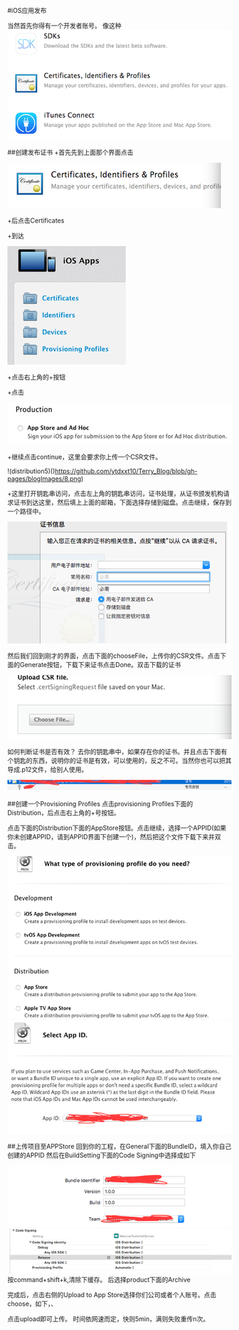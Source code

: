 #iOS应用发布

当然首先你得有一个开发者账号。
像这种
![distribution1](https://github.com/ytdxxt10/Terry_Blog/blob/gh-pages/blogImages/3.png)

##创建发布证书
+首先先到上面那个界面点击

![distribution2](https://github.com/ytdxxt10/Terry_Blog/blob/gh-pages/blogImages/4.png)

+后点击Certificates

+到达

![distribution3](https://github.com/ytdxxt10/Terry_Blog/blob/gh-pages/blogImages/5.png)

+点击右上角的+按钮

+点击

![distribution4](https://github.com/ytdxxt10/Terry_Blog/blob/gh-pages/blogImages/7.png)

+继续点击continue，这里会要求你上传一个CSR文件。

!(distribution5)()https://github.com/ytdxxt10/Terry_Blog/blob/gh-pages/blogImages/8.png)

+这里打开钥匙串访问，点击左上角的钥匙串访问，证书处理，从证书颁发机构请求证书到达这里，然后填上上面的邮箱，下面选择存储到磁盘。点击继续，保存到一个路径中。

![distribution6](https://github.com/ytdxxt10/Terry_Blog/blob/gh-pages/blogImages/9.png)

然后我们回到刚才的界面，点击下面的chooseFile，上传你的CSR文件。点击下面的Generate按钮，下载下来证书点击Done。双击下载的证书

![distribution7](https://github.com/ytdxxt10/Terry_Blog/blob/gh-pages/blogImages/10.png)

如何判断证书是否有效？
去你的钥匙串中，如果存在你的证书。并且点击下面有个钥匙的东西，说明你的证书是有效，可以使用的，反之不可。当然你也可以把其导成.p12文件，给别人使用。

![distribution8](https://github.com/ytdxxt10/Terry_Blog/blob/gh-pages/blogImages/11.png)

##创建一个Provisioning Profiles
点击provisioning Profiles下面的Distribution，后点击右上角的+号按钮。

点击下面的Distribution下面的AppStore按钮。点击继续，选择一个APPID(如果你未创建APPID，请到APPID界面下创建一个)，然后把这个文件下载下来并双击。

![distribution9](https://github.com/ytdxxt10/Terry_Blog/blob/gh-pages/blogImages/12.png)
![distribution10](https://github.com/ytdxxt10/Terry_Blog/blob/gh-pages/blogImages/13.png)

##上传项目至APPStore
回到你的工程，在General下面的BundleID，填入你自己创建的APPID
然后在BuildSetting下面的Code Signing中选择成如下

![distribution11](https://github.com/ytdxxt10/Terry_Blog/blob/gh-pages/blogImages/14.png)
![distribution12](https://github.com/ytdxxt10/Terry_Blog/blob/gh-pages/blogImages/15.png)
按command+shift+k,清除下缓存。
后选择product下面的Archive

完成后，点击右侧的Upload to App Store选择你们公司或者个人账号。点击choose，如下，、

点击upload即可上传。
时间依网速而定，快则5min，满则失败重传n次。
